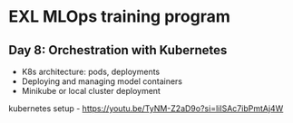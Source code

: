 # EXL MLOps training program

## Day 8: Orchestration with Kubernetes
 - K8s architecture: pods, deployments
 - Deploying and managing model containers
 - Minikube or local cluster deployment


kubernetes setup - https://youtu.be/TyNM-Z2aD9o?si=liISAc7ibPmtAj4W
